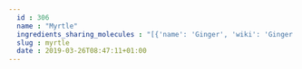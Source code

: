 ```yaml
---
  id : 306
  name : "Myrtle"
  ingredients_sharing_molecules : "[{'name': 'Ginger', 'wiki': 'Ginger', 'id': 333, 'category': 'Spice', 'common_molecules': [31253, 10582, 1549025, 10364, 111037, 6654, 7460, 61130, 102667, 17100, 2758, 643820, 7150, 1549026, 637566, 14896, 996, 5284507, 14529, 10282, 11463, 9017]}, {'name': 'Pepper', 'wiki': 'Black_pepper', 'id': 339, 'category': 'Spice', 'common_molecules': [31253, 10582, 1549025, 10364, 111037, 637566, 7460, 61130, 102667, 17100, 3314, 2758, 7150, 7127, 1549026, 6654, 14896, 8294, 5284507, 14529, 11463, 9017]}, {'name': 'Rosemary', 'wiki': 'Rosemary', 'id': 264, 'category': 'Herb', 'common_molecules': [6654, 31253, 10582, 14529, 10364, 7127, 1549026, 111037, 643820, 637566, 7460, 10282, 8294, 14896, 102667, 2758, 17100, 11463, 996, 7150, 61126]}, {'name': 'Spearmint', 'wiki': 'Spearmint', 'id': 266, 'category': 'Herb', 'common_molecules': [31253, 5284507, 10582, 1549025, 10364, 1549026, 111037, 637566, 17129, 7460, 10282, 61130, 8294, 14896, 102667, 2758, 11463, 14529, 6654, 7150, 61126]}, {'name': 'Laurel', 'wiki': 'Laurus_nobilis', 'id': 305, 'category': 'Plant', 'common_molecules': [7127, 31253, 10582, 1549025, 10364, 7351, 1549026, 111037, 643820, 637566, 7460, 61130, 14896, 102667, 2758, 17100, 11463, 3314, 6654, 7150, 8294]}]"
  slug : myrtle
  date : 2019-03-26T08:47:11+01:00
---
```



